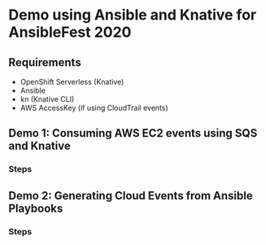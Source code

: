 # Demo using Ansible and Knative for AnsibleFest 2020

## Requirements

* OpenShift Serverless (Knative) 
* Ansible 
* kn (Knative CLI)
* AWS AccessKey (if using CloudTrail events)

## Demo 1: Consuming AWS EC2 events using SQS and Knative

### Steps

## Demo 2: Generating Cloud Events from Ansible Playbooks 

### Steps

